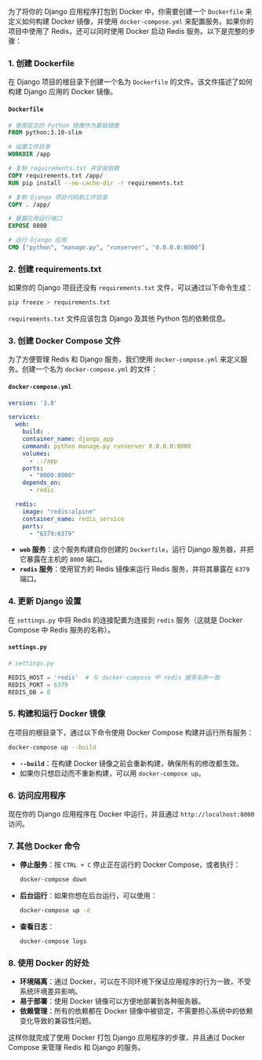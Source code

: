 为了将你的 Django 应用程序打包到 Docker 中，你需要创建一个 `Dockerfile` 来定义如何构建 Docker 镜像，并使用 `docker-compose.yml` 来配置服务。如果你的项目中使用了 Redis，还可以同时使用 Docker 启动 Redis 服务。以下是完整的步骤：

### 1. 创建 Dockerfile

在 Django 项目的根目录下创建一个名为 `Dockerfile` 的文件。该文件描述了如何构建 Django 应用的 Docker 镜像。

#### `Dockerfile`

```dockerfile
# 使用官方的 Python 镜像作为基础镜像
FROM python:3.10-slim

# 设置工作目录
WORKDIR /app

# 复制 requirements.txt 并安装依赖
COPY requirements.txt /app/
RUN pip install --no-cache-dir -r requirements.txt

# 复制 Django 项目代码到工作目录
COPY . /app/

# 暴露应用运行端口
EXPOSE 8000

# 运行 Django 应用
CMD ["python", "manage.py", "runserver", "0.0.0.0:8000"]
```

### 2. 创建 requirements.txt

如果你的 Django 项目还没有 `requirements.txt` 文件，可以通过以下命令生成：

```bash
pip freeze > requirements.txt
```

`requirements.txt` 文件应该包含 Django 及其他 Python 包的依赖信息。

### 3. 创建 Docker Compose 文件

为了方便管理 Redis 和 Django 服务，我们使用 `docker-compose.yml` 来定义服务。创建一个名为 `docker-compose.yml` 的文件：

#### `docker-compose.yml`

```yaml
version: '3.8'

services:
  web:
    build: .
    container_name: django_app
    command: python manage.py runserver 0.0.0.0:8000
    volumes:
      - .:/app
    ports:
      - "8000:8000"
    depends_on:
      - redis

  redis:
    image: "redis:alpine"
    container_name: redis_service
    ports:
      - "6379:6379"
```

- **`web` 服务**：这个服务构建自你创建的 `Dockerfile`，运行 Django 服务器，并把它暴露在主机的 `8000` 端口。
- **`redis` 服务**：使用官方的 Redis 镜像来运行 Redis 服务，并将其暴露在 `6379` 端口。

### 4. 更新 Django 设置

在 `settings.py` 中将 Redis 的连接配置为连接到 `redis` 服务（这就是 Docker Compose 中 Redis 服务的名称）。

#### `settings.py`

```python
# settings.py

REDIS_HOST = 'redis'  # 与 docker-compose 中 redis 服务名称一致
REDIS_PORT = 6379
REDIS_DB = 0
```

### 5. 构建和运行 Docker 镜像

在项目的根目录下，通过以下命令使用 Docker Compose 构建并运行所有服务：

```bash
docker-compose up --build
```

- **`--build`**：在构建 Docker 镜像之前会重新构建，确保所有的修改都生效。
- 如果你只想启动而不重新构建，可以用 `docker-compose up`。

### 6. 访问应用程序

现在你的 Django 应用程序在 Docker 中运行，并且通过 `http://localhost:8000` 访问。

### 7. 其他 Docker 命令

- **停止服务**：按 `CTRL + C` 停止正在运行的 Docker Compose，或者执行：

  ```bash
  docker-compose down
  ```

- **后台运行**：如果你想在后台运行，可以使用：

  ```bash
  docker-compose up -d
  ```

- **查看日志**：

  ```bash
  docker-compose logs
  ```

### 8. 使用 Docker 的好处

- **环境隔离**：通过 Docker，可以在不同环境下保证应用程序的行为一致，不受系统环境差异影响。
- **易于部署**：使用 Docker 镜像可以方便地部署到各种服务器。
- **依赖管理**：所有的依赖都在 Docker 镜像中被锁定，不需要担心系统中的依赖变化导致的兼容性问题。

这样你就完成了使用 Docker 打包 Django 应用程序的步骤，并且通过 Docker Compose 来管理 Redis 和 Django 的服务。